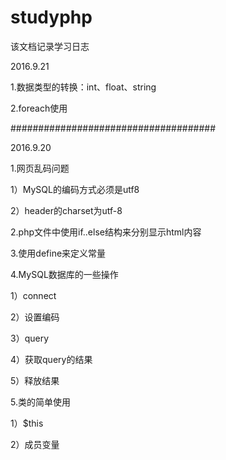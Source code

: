 # studyphp

该文档记录学习日志

2016.9.21

1.数据类型的转换：int、float、string

2.foreach使用

#####################################

2016.9.20

1.网页乱码问题

1）MySQL的编码方式必须是utf8

2）header的charset为utf-8

2.php文件中使用if..else结构来分别显示html内容

3.使用define来定义常量

4.MySQL数据库的一些操作

1）connect

2）设置编码

3）query

4）获取query的结果

5）释放结果

5.类的简单使用

1）$this

2）成员变量
